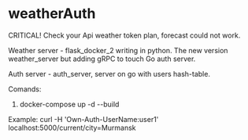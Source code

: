 # weatherAuth
CRITICAL! Check your Api weather token plan, forecast could not work.

Weather server - flask_docker_2 writing in python. The new version weather_server but adding gRPC to touch Go auth server.

Auth server - auth_server, server on go with users hash-table.

Comands:

1. docker-compose up -d --build

Example: curl -H 'Own-Auth-UserName:user1' localhost:5000/current/city=Murmansk
